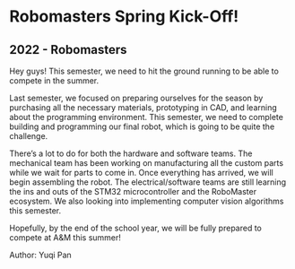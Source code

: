 # Robomasters Spring Kick-Off!
## 2022 - Robomasters

Hey guys! This semester, we need to hit the ground running to be able to compete in the summer.

Last semester, we focused on preparing ourselves for the season by purchasing all the necessary materials, prototyping in CAD, and learning about the programming environment. This semester, we need to complete building and programming our final robot, which is going to be quite the challenge. 

There’s a lot to do for both the hardware and software teams. The mechanical team has been working on manufacturing all the custom parts while we wait for parts to come in. Once everything has arrived, we will begin assembling the robot. The electrical/software teams are still learning the ins and outs of the STM32 microcontroller and the RoboMaster ecosystem. We also looking into implementing computer vision algorithms this semester. 

​Hopefully, by the end of the school year, we will be fully prepared to compete at A&M this summer!


Author: Yuqi Pan